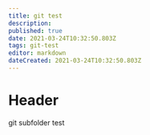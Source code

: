 ```yaml
---
title: git test
description: 
published: true
date: 2021-03-24T10:32:50.803Z
tags: git-test
editor: markdown
dateCreated: 2021-03-24T10:32:50.803Z
---
```


# Header
git subfolder test